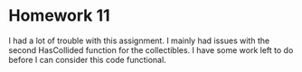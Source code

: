 # Homework 11

I had a lot of trouble with this assignment. I mainly had issues with the second HasCollided function for the collectibles. I have some work left to do before I can consider this code functional.
